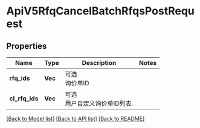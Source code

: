 # ApiV5RfqCancelBatchRfqsPostRequest

## Properties

Name | Type | Description | Notes
------------ | ------------- | ------------- | -------------
**rfq_ids** | **Vec<String>** | 可选<br>询价单ID | 
**cl_rfq_ids** | **Vec<String>** | 可选<br>用户自定义询价单ID列表.  | 

[[Back to Model list]](../README.md#documentation-for-models) [[Back to API list]](../README.md#documentation-for-api-endpoints) [[Back to README]](../README.md)


